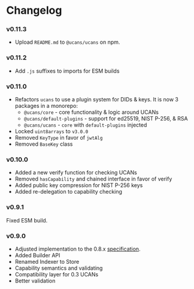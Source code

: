 # Changelog

### v0.11.3

- Upload `README.md` to `@ucans/ucans` on npm.

### v0.11.2

- Add `.js` suffixes to imports for ESM builds

### v0.11.0

- Refactors `ucans` to use a plugin system for DIDs & keys. It is now 3 packages in a monorepo:
  - `@ucans/core` - core functionality & logic around UCANs
  - `@ucans/default-plugins` - support for ed25519, NIST P-256, & RSA
  - `@ucans/ucans` - `core` with `default-plugins` injected
- Locked `uint8arrays` to `v3.0.0`
- Removed `KeyType` in favor of `jwtAlg`
- Removed `BaseKey` class


### v0.10.0

- Added a new verify function for checking UCANs  
- Removed `hasCapability` and chained interface in favor of verify  
- Added public key compression for NIST P-256 keys  
- Added re-delegation to capability checking  

### v0.9.1

Fixed ESM build.

### v0.9.0

- Adjusted implementation to the 0.8.x [specification](https://github.com/ucan-wg/spec#readme).
- Added Builder API
- Renamed Indexer to Store
- Capability semantics and validating
- Compatibility layer for 0.3 UCANs
- Better validation